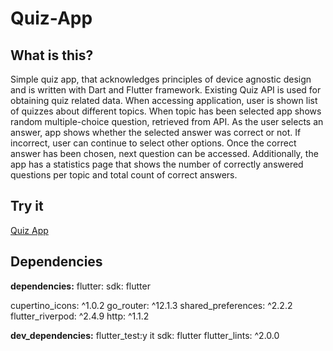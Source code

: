 # Quiz-App

## What is this?

Simple quiz app, that acknowledges principles of device agnostic design and is written with Dart and Flutter framework. Existing Quiz API is used for obtaining
quiz related data. When accessing application, user is shown list of quizzes about different topics. When topic has been selected app shows random multiple-choice question, retrieved from API. As the user selects an answer, app shows whether the selected answer was correct or not. If incorrect, user can continue to select other options. Once the correct answer has been chosen, next question can be accessed. Additionally, the app has a statistics page that shows the number of correctly answered questions per topic and total count of correct answers.
    
## Try it
[Quiz App](https://jukkajo.github.io/Quiz-App-Deploy/)

## Dependencies

**dependencies:**
  flutter:
    sdk: flutter
    
  cupertino_icons: ^1.0.2
  go_router: ^12.1.3
  shared_preferences: ^2.2.2
  flutter_riverpod: ^2.4.9
  http: ^1.1.2

**dev_dependencies:**
  flutter_test:y it
    sdk: flutter
  flutter_lints: ^2.0.0


